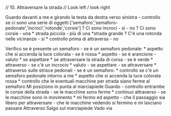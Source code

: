 // 10. Attraversare la strada
// Look left / look right
<!-- Semafori, rotonde e precedenze… al test per la patente, la domanda sugli incroci manda sempre un po’ in confusione! Per stavolta ci concentriamo solamente sugli step da fare per attraversare la strada, sapendo che ogni passo deve essere ben misurato altrimenti potrebbe costarci caro!
 -->

Guardo davanti a me e girando la testa da destra verso sinistra
    - controllo se ci sono una serie di oggetti ['semaforo','semaforo-pedonale','incroci','rotonde','corsie']
? Ci sono incroci
    - si
    - no
? Ci sono corsie
    - una
        * strada piccola
    - più di una
        *strada grande
? C'è una rotonda nelle vicinanze
    - si
        * controllo prima di attraversa
    - no

Verifico se è presente un semaforo
    - se è un semaforo pedonale:
        * aspetto che si accenda la luce colorata
            - se è rossa
                * aspetto
            - se è arancione
                - valuto
                    * se aspettare
                    * se attraversare la strada di corsa
            - se è verde
                * attraverso
                    - se c'è un incrocio
                        * valuto
                            - se aspettare
                            - se attraversare
        * attraverso sulle strisce pedonali
    - se è un semaforo:
        * controllo se c'è un semaforo pedonale intorno a me
        * aspetto che si accenda la luce colorata rossa
        * controllo che le eventuali macchine per strada siano ferme al semaforo
Mi posiziono in punta al marciapiede
Guardo
    - controllo entrambe le corsie della strada
        - se le macchine sono ferme
            * continuo attraverso
        - se le macchine sono in movimento
            * mi fermo ed aspetto
                - che il passaggio sia libero per attraversare
                - che le macchine vedendo si fermino e mi lasciano passare
Attraverso
Salgo sul marciapiede
Vado via

